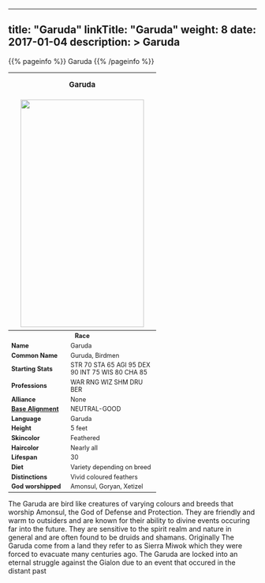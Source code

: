 
---
title: "Garuda"
linkTitle: "Garuda"
weight: 8
date: 2017-01-04
description: >
 Garuda
---

{{% pageinfo %}}
Garuda
{{% /pageinfo %}}

<table class="infobox" style="font-size:89%; width:300px;">
<tbody>
<tr><th colspan="2" class="color1" style="font-size:120%; padding:1em;">Garuda</th></tr>
<tr style="text-align:center;"><td colspan="2" style="padding:0.5em;"><img src="https://www.fallofanempire.com/img/races/garuda.png" width="250" height="461"></td></tr>
<tr><th colspan="2" class="color1">Race</th></tr>
<tr><td style="width:40%;"> <b>Name</b></td><td style="width:60%;">Garuda</td></tr>
<tr><td> <b>Common Name</b></td><td>Guruda, Birdmen</td></tr>
<tr><td> <b>Starting Stats</b></td><td>STR 70 STA 65 AGI 95 DEX 90 INT 75 WIS 80 CHA 85</td></tr>
<tr><td> <b>Professions</b></td><td>WAR RNG WIZ SHM DRU BER</td></tr>
<tr><td> <b>Alliance</b></td><td>None</td></tr>
<tr><td> <b><a href="/wiki/Base_Alignment" title="Base Alignment">Base Alignment</a></b></td><td>NEUTRAL-GOOD</td></tr>
<tr><td> <b>Language</b></td><td>Garuda</td></tr>
<tr><td> <b>Height</b></td><td>5 feet</td></tr>
<tr><td> <b>Skincolor</b></td><td>Feathered</td></tr>
<tr><td> <b>Haircolor</b></td><td>Nearly all</td></tr>
<tr><td> <b>Lifespan</b></td><td>30</td></tr>
<tr><td> <b>Diet</b></td><td>Variety depending on breed</td></tr>
<tr><td> <b>Distinctions</b></td><td>Vivid coloured feathers</td></tr>
<tr><td> <b>God worshipped</b></td><td>Amonsul, Goryan, Xetizel</td></tr>
</tbody>
</table>

The Garuda are bird like creatures of varying colours and breeds that worship Amonsul, the God of Defense and Protection. They are friendly and warm to outsiders and are known for their ability to divine events occuring far into the future. They are sensitive to the spirit realm and nature in general and are often found to be druids and shamans. Originally The Garuda come from a land they refer to as Sierra Miwok which they were forced to evacuate many centuries ago. The Garuda are locked into an eternal struggle against the Gialon due to an event that occured in the distant past

